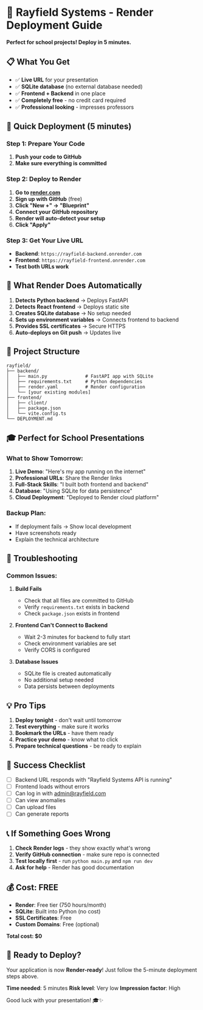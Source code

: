 # 🚀 Rayfield Systems - Render Deployment Guide

**Perfect for school projects! Deploy in 5 minutes.**

## 📋 What You Get

- ✅ **Live URL** for your presentation
- ✅ **SQLite database** (no external database needed)
- ✅ **Frontend + Backend** in one place
- ✅ **Completely free** - no credit card required
- ✅ **Professional looking** - impresses professors

## 🎯 Quick Deployment (5 minutes)

### Step 1: Prepare Your Code
1. **Push your code to GitHub**
2. **Make sure everything is committed**

### Step 2: Deploy to Render
1. **Go to [render.com](https://render.com)**
2. **Sign up with GitHub** (free)
3. **Click "New +" → "Blueprint"**
4. **Connect your GitHub repository**
5. **Render will auto-detect your setup**
6. **Click "Apply"**

### Step 3: Get Your Live URL
- **Backend**: `https://rayfield-backend.onrender.com`
- **Frontend**: `https://rayfield-frontend.onrender.com`
- **Test both URLs work**

## 🔧 What Render Does Automatically

1. **Detects Python backend** → Deploys FastAPI
2. **Detects React frontend** → Deploys static site
3. **Creates SQLite database** → No setup needed
4. **Sets up environment variables** → Connects frontend to backend
5. **Provides SSL certificates** → Secure HTTPS
6. **Auto-deploys on Git push** → Updates live

## 📁 Project Structure

```
rayfield/
├── backend/
│   ├── main.py              # FastAPI app with SQLite
│   ├── requirements.txt     # Python dependencies
│   ├── render.yaml          # Render configuration
│   └── [your existing modules]
├── frontend/
│   ├── client/
│   ├── package.json
│   └── vite.config.ts
└── DEPLOYMENT.md
```

## 🎓 Perfect for School Presentations

### What to Show Tomorrow:
1. **Live Demo**: "Here's my app running on the internet"
2. **Professional URLs**: Share the Render links
3. **Full-Stack Skills**: "I built both frontend and backend"
4. **Database**: "Using SQLite for data persistence"
5. **Cloud Deployment**: "Deployed to Render cloud platform"

### Backup Plan:
- If deployment fails → Show local development
- Have screenshots ready
- Explain the technical architecture

## 🚨 Troubleshooting

### Common Issues:

1. **Build Fails**
   - Check that all files are committed to GitHub
   - Verify `requirements.txt` exists in backend
   - Check `package.json` exists in frontend

2. **Frontend Can't Connect to Backend**
   - Wait 2-3 minutes for backend to fully start
   - Check environment variables are set
   - Verify CORS is configured

3. **Database Issues**
   - SQLite file is created automatically
   - No additional setup needed
   - Data persists between deployments

## 💡 Pro Tips

1. **Deploy tonight** - don't wait until tomorrow
2. **Test everything** - make sure it works
3. **Bookmark the URLs** - have them ready
4. **Practice your demo** - know what to click
5. **Prepare technical questions** - be ready to explain

## 🎉 Success Checklist

- [ ] Backend URL responds with "Rayfield Systems API is running"
- [ ] Frontend loads without errors
- [ ] Can log in with admin@rayfield.com
- [ ] Can view anomalies
- [ ] Can upload files
- [ ] Can generate reports

## 📞 If Something Goes Wrong

1. **Check Render logs** - they show exactly what's wrong
2. **Verify GitHub connection** - make sure repo is connected
3. **Test locally first** - run `python main.py` and `npm run dev`
4. **Ask for help** - Render has good documentation

## 💰 Cost: FREE

- **Render**: Free tier (750 hours/month)
- **SQLite**: Built into Python (no cost)
- **SSL Certificates**: Free
- **Custom Domains**: Free (optional)

**Total cost: $0**

## 🚀 Ready to Deploy?

Your application is now **Render-ready**! Just follow the 5-minute deployment steps above.

**Time needed**: 5 minutes
**Risk level**: Very low
**Impression factor**: High

Good luck with your presentation! 🎓✨ 